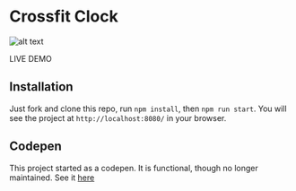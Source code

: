 # Crossfit Clock

![alt text](https://raw.githubusercontent.com/qualitydixon/CrossfitClock/master/app/screenshots/screen1.png "Tabata")

LIVE DEMO

## Installation

Just fork and clone this repo, run `npm install`, then `npm run start`. You will see the project at `http://localhost:8080/` in your browser.

## Codepen

This project started as a codepen. It is functional, though no longer maintained. See it [here](http://codepen.io/qualitydixon/pen/wMNqXq)
